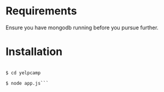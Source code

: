 # Requirements #

Ensure you have mongodb running before you pursue further.

# Installation #

```$ git clone https://jamesattard@bitbucket.org/jamesattard/yelpcamp.git

$ cd yelpcamp

$ node app.js```